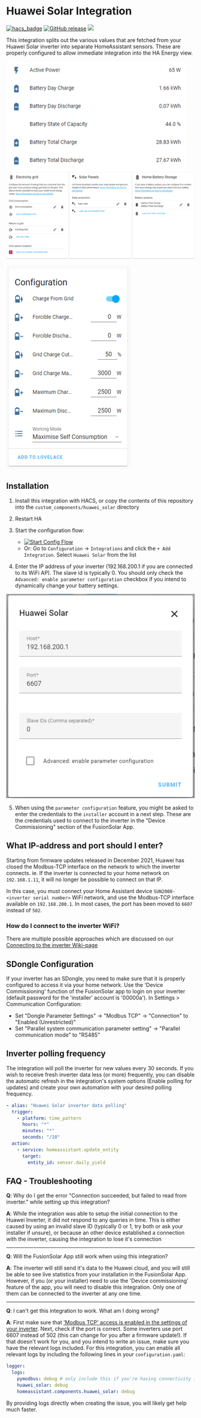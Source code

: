 # Huawei Solar Integration

[![hacs_badge](https://img.shields.io/badge/HACS-Default-orange.svg)](https://github.com/custom-components/hacs)
[![GitHub release](https://img.shields.io/github/release/wlcrs/huawei_solar.svg)](https://GitHub.com/wlcrs/huawei_solar/releases/)
![](https://img.shields.io/badge/dynamic/json?color=41BDF5&logo=home-assistant&label=integration%20usage&suffix=%20installs&cacheSeconds=15600&url=https://analytics.home-assistant.io/custom_integrations.json&query=$.huawei_solar.total)

This integration splits out the various values that are fetched from your
Huawei Solar inverter into separate HomeAssistant sensors. These are properly
configured  to allow immediate integration into the HA Energy view.

![sensors](images/sensors-screenshot.png)
![energy-config](images/energy-config.png)

![](images/configuration-screenshot.png)

## Installation

1. Install this integration with HACS, or copy the contents of this
repository into the `custom_components/huawei_solar` directory
2. Restart HA
3. Start the configuration flow:
   - [![Start Config Flow](https://my.home-assistant.io/badges/config_flow_start.svg)](https://my.home-assistant.io/redirect/config_flow_start?domain=huawei_solar)
   - Or: Go to `Configuration` -> `Integrations` and click the `+ Add Integration`. Select `Huawei Solar` from the list

4. Enter the IP address of your inverter (192.168.200.1 if you are connected to 
its WiFi AP). The slave id is typically 0. You should only check the
`Advanced: enable parameter configuration` checkbox if you intend to dynamically
change your battery settings.

![](images/configuration-dialog.png)

5. When using the `parameter configuration` feature, you might be asked to enter
the credentials to the `installer` account in a next step. These are the 
credentials used to connect to the inverter in the "Device Commissioning" section of
the FusionSolar App.

## What IP-address and port should I enter?

Starting from firmware updates released in December 2021, Huawei has closed the Modbus-TCP interface on the network to which the inverter connects. ie. If the inverter is connected to your home network on `192.168.1.11`, it will no longer be possible to connect on that IP.

In this case, you must connect your Home Assistant device `SUN2000-<inverter serial number>` WiFi network, and use the Modbus-TCP interface available on `192.168.200.1`. In most cases, the port has been moved to `6607` instead of `502`.


### How do I connect to the inverter WiFi?
There are multiple possible approaches which are discussed on our [Connecting to the inverter Wiki-page](https://github.com/wlcrs/huawei_solar/wiki/Connecting-to-the-inverter#getting-connectivity-between-ha-on-your-home-network-and-the-inverter-ap)

## SDongle Configuration

If your inverter has an SDongle, you need to make sure that it is properly configured to access it via your home network. 
Use the 'Device Commissioning' function of the FusionSolar app to login on your inverter (default password for the 'installer' account is '00000a').
In Settings > Communication Configuration:
- Set "Dongle Parameter Settings" → "Modbus TCP" → "Connection" to "Enabled (Unrestricted)"
- Set "Parallel system communication parameter setting" → "Parallel communication mode" to "RS485"

## Inverter polling frequency

The integration will poll the inverter for new values every 30 seconds. If you wish to receive fresh inverter data less (or more) frequently, you can disable the automatic refresh in the integration's system options (Enable polling for updates) and create your own automation with your desired polling frequency.

```yaml
- alias: "Huawei Solar inverter data polling"
  trigger:
    - platform: time_pattern
      hours: "*"
      minutes: "*"
      seconds: "/10"
  action:
    - service: homeassistant.update_entity
      target:
        entity_id: sensor.daily_yield
```

## FAQ - Troubleshooting

**Q**: Why do I get the error "Connection succeeded, but failed to read from inverter." while setting up this integration?

**A**: While the integration was able to setup the initial connection to the Huawei Inverter, it did not respond to any queries in time. This is either caused by using an invalid slave ID (typically 0 or 1, try both or ask your installer if unsure), or because an other device established a connection with the inverter, causing the integration to lose it's connection

---

**Q**: Will the FusionSolar App still work when using this integration?

**A**: The inverter will still send it's data to the Huawei cloud, and you will still be able to see live statistics from your installation in the FusionSolar App. However, if you (or your installer) need to use the 'Device commissioning' feature of the app, you will need to disable this integration. Only one of them can be connected to the inverter at any one time.

---

**Q**: I can't get this integration to work. What am I doing wrong?

**A**: First make sure that ['Modbus TCP' access is enabled in the settings of your inverter](https://forum.huawei.com/enterprise/en/modbus-tcp-guide/thread/789585-100027). Next, check if the port is correct. Some inverters use port 6607 instead of 502 (this can change for you after a firmware update!). If that doesn't work for you, and you intend to write an issue, make sure you have the relevant logs included. For this integration, you can enable all relevant logs by including the following lines in your `configuration.yaml`:

```yaml
logger:
  logs:
    pymodbus: debug # only include this if you're having connectivity issues
    huawei_solar: debug
    homeassistant.components.huawei_solar: debug
```

By providing logs directly when creating the issue, you will likely get help much faster.
